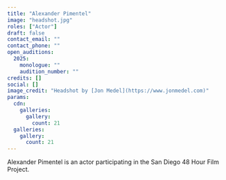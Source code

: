 ```yaml
---
title: "Alexander Pimentel"
image: "headshot.jpg"
roles: ["Actor"]
draft: false
contact_email: ""
contact_phone: ""
open_auditions:
  2025:
    monologue: ""
    audition_number: ""
credits: []
social: []
image_credit: "Headshot by [Jon Medel](https://www.jonmedel.com)"
params:
  cdn:
    galleries:
      gallery:
        count: 21
  galleries:
    gallery:
      count: 21
---
```

Alexander Pimentel is an actor participating in the San Diego 48 Hour Film Project.
